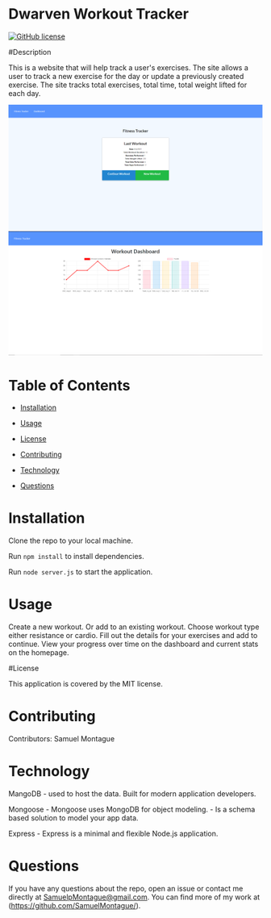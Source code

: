 # Dwarven Workout Tracker 
[![GitHub license](https://img.shields.io/badge/license-MIT-blue.svg)](https://github.com/SamuelMontague/workoutTracker)
  
#Description

This is a website that will help track a user's exercises. The site allows a user to track a new exercise for the day or update a previously created exercise. The site tracks total exercises, total time, total weight lifted for each day. 

![screenshot](./public/assets/screenshotFT.PNG) 
![screenshot](./public/assets/screenshotFT2.PNG)
    
# Table of Contents

* [Installation](#installation)
    
* [Usage](#usage)

* [License](#license)

* [Contributing](#contributing)

* [Technology](#Technology)

* [Questions](#questions)
    
# Installation
Clone the repo to your local machine.

Run ```npm install``` to install dependencies.

Run ```node server.js``` to start the application.

# Usage

Create a new workout. Or add to an existing workout.
Choose workout type either resistance or cardio.
Fill out the details for your exercises and add to continue.
View your progress over time on the dashboard and current stats on the homepage.

#License

This application is covered by the MIT license.
    
# Contributing

Contributors: Samuel Montague

# Technology

MangoDB 
    - used to host the data. Built for modern application developers.

Mongoose
    - Mongoose uses MongoDB for object modeling.
    - Is a schema based solution to model your app data.

Express
    -  Express is a minimal and flexible Node.js application.


    
# Questions

If you have any questions about the repo, open an issue or contact me directly at SamuelpMontague@gmail.com. You can find more of my work at (https://github.com/SamuelMontague/).
